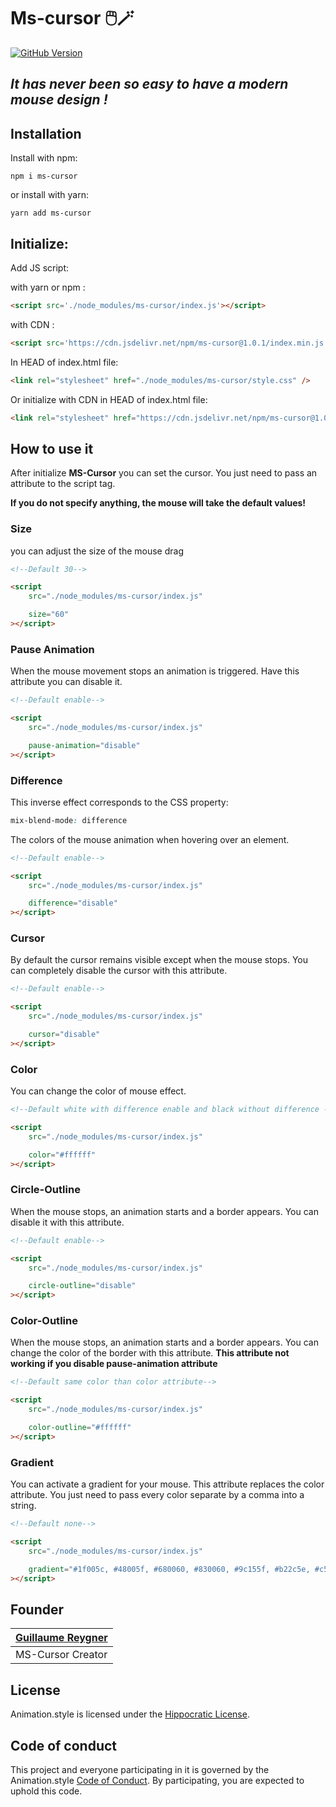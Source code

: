 # Ms-cursor 🖱️🪄

[![GitHub Version](https://img.shields.io/github/v/release/guillaume-rygn/MS-Cursor.svg?style=for-the-badge)](https://github.com/guillaume-rygn/MS-Cursor/releases)

## ***It has never been so easy to have a modern mouse design !***

## Installation

Install with npm:
```shell
npm i ms-cursor
```

or install with yarn: 

```shell
yarn add ms-cursor
```

## Initialize: 

Add JS script: 

with yarn or npm : 
```HTML
<script src='./node_modules/ms-cursor/index.js'></script>
```

with CDN :
```HTML
<script src='https://cdn.jsdelivr.net/npm/ms-cursor@1.0.1/index.min.js'></script>
```

In HEAD of index.html file: 

```HTML
<link rel="stylesheet" href="./node_modules/ms-cursor/style.css" />
```

Or initialize with CDN in HEAD of index.html file: 

```HTML
<link rel="stylesheet" href="https://cdn.jsdelivr.net/npm/ms-cursor@1.0.1/style.min.css"/>
```


## How to use it 

After initialize **MS-Cursor** you can set the cursor. You just need to pass an attribute to the script tag.

**If you do not specify anything, the mouse will take the default values!**

### Size

you can adjust the size of the mouse drag

```HTML
<!--Default 30-->

<script
    src="./node_modules/ms-cursor/index.js"

    size="60" 
></script>
```

### Pause Animation

When the mouse movement stops an animation is triggered. Have this attribute you can disable it.

```HTML
<!--Default enable-->

<script
    src="./node_modules/ms-cursor/index.js"

    pause-animation="disable" 
></script>
```

### Difference

This inverse effect corresponds to the CSS property:
```CSS
mix-blend-mode: difference
```

The colors of the mouse animation when hovering over an element.

```HTML
<!--Default enable-->

<script
    src="./node_modules/ms-cursor/index.js"

    difference="disable" 
></script>
```

### Cursor

By default the cursor remains visible except when the mouse stops. You can completely disable the cursor with this attribute.

```HTML
<!--Default enable-->

<script
    src="./node_modules/ms-cursor/index.js"

    cursor="disable" 
></script>
```

### Color

You can change the color of mouse effect.

```HTML
<!--Default white with difference enable and black without difference -->

<script
    src="./node_modules/ms-cursor/index.js"

    color="#ffffff" 
></script>
```

### Circle-Outline

When the mouse stops, an animation starts and a border appears. You can disable it with this attribute.

```HTML
<!--Default enable-->

<script
    src="./node_modules/ms-cursor/index.js"

    circle-outline="disable" 
></script>
```

### Color-Outline

When the mouse stops, an animation starts and a border appears. You can change the color of the border with this attribute.
**This attribute not working if you disable pause-animation attribute**

```HTML
<!--Default same color than color attribute-->

<script
    src="./node_modules/ms-cursor/index.js"

    color-outline="#ffffff" 
></script>
```

### Gradient

You can activate a gradient for your mouse. This attribute replaces the color attribute. You just need to pass every color separate by a comma into a string.

```HTML
<!--Default none-->

<script
    src="./node_modules/ms-cursor/index.js"

    gradient="#1f005c, #48005f, #680060, #830060, #9c155f, #b22c5e, #c5415d, #d5585c, #e36e5c, #ef865e, #f89d63, #ffb56b" 
></script>
```

## Founder

| [Guillaume Reygner](https://twitter.com/guillaume_rygn) |
| ----------- |
| MS-Cursor Creator | 

## License

Animation.style is licensed under the [Hippocratic License](LICENSE.md).

## Code of conduct

This project and everyone participating in it is governed by the Animation.style [Code of Conduct](CODE_OF_CONDUCT.md). By participating, you are expected to uphold this code. 



